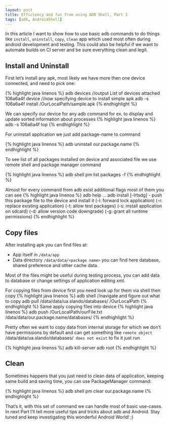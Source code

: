 ```yaml
---
layout: post
title: Efficiency and fun from using ADB Shell, Part 1
tags: [adb, AndroidShell]
---
```


 In this article I want to show how to use basic adb commands to do things like `install`, `uninstall`, `copy`, `clean` app which used most often during android development and testing. This could also be helpful if we want to automate builds on CI server and be sure everything clean and legit.

## Install and Uninstall 

 First let’s install any apk, most likely we have more then one device connected, and need to pick one:

{% highlight java linenos %}
adb devices
//output
List of devices attached
106a6a4f	device
//now specifying device to install simple apk
adb -s 106a6a4f install /OurLocalPath/sample.apk
{% endhighlight %}

 We can specify our device for any adb command for ex. to display and update sorted information about processes
{% highlight java linenos %}
adb -s 106a6a4f top
{% endhighlight %}

 For uninstall application we just add package-name to command 

{% highlight java linenos %}
adb uninstall our.package.name
{% endhighlight %}

 To see list of all packages installed on device and associated file we use remote shell and package manager command

{% highlight java linenos %}
adb shell pm list packages -f
{% endhighlight %}

 Almost for every command from adb exist additional flags most of them you can see
{% highlight java linenos %}
adb help
…
adb install [-lrtsdg] <file>
                               - push this package file to the device and install it
                                 (-l: forward lock application)
                                 (-r: replace existing application)
                                 (-t: allow test packages)
                                 (-s: install application on sdcard)
                                 (-d: allow version code downgrade)
                                 (-g: grant all runtime permissions)
{% endhighlight %}

## Copy files

 After installing apk you can find files at:

- App itself in `/data/app`
- Data directory `/data/data/<package name>` you can find here database, shared preference and other cache data. 

Most of the files might be useful during testing process, you can add data to database or change settings of application editing xml.

For copying files from device first you need look up for them via shell then copy
{% highlight java linenos %}
adb shell 
//navigate and figure out what to copy
adb pull /data/data/ua.slando/databases/ /OurLocalPath
{% endhighlight %}
Same apply copying files into device
{% highlight java linenos %}
adb push /OurLocalPath/ourFile.txt /data/data/our.package.name/databases/ 
{% endhighlight %}

Pretty often we want to copy data from internal storage for which we don’t have permissions by default and can get something like `remote object  `/data/data/ua.slando/databases/` does not exist` to fix it just run

{% highlight java linenos %}
adb kill-server
adb root
{% endhighlight %}

## Clean

Sometimes happens that you just need to clean data of application, keeping same build and saving time, you can use PackageManager command:

{% highlight java linenos %}
adb shell pm clear our.package.name
{% endhighlight %}



That’s it, with this set of command we can handle most of basic use-cases. In next Part I’ll tell more useful tips and tricks about adb and Android. Stay tuned and keep investigating this wonderful Android World! ;)

